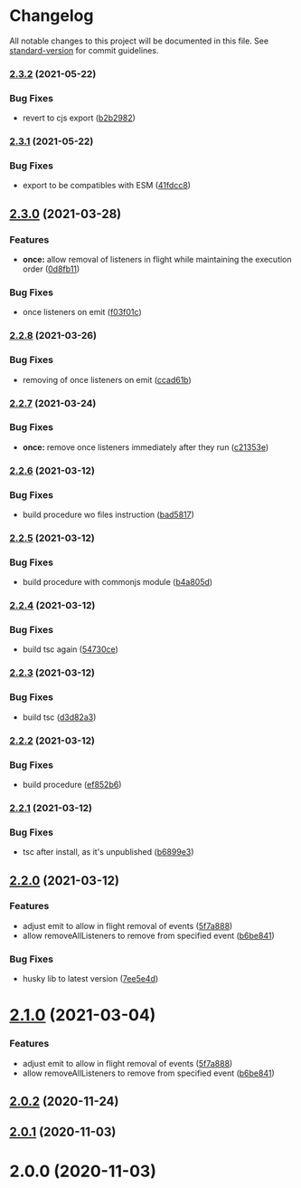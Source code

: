 # Changelog

All notable changes to this project will be documented in this file. See [standard-version](https://github.com/conventional-changelog/standard-version) for commit guidelines.

### [2.3.2](https://gitlab.rankingcoach.com/d.stefancu/await-event-emitter/compare/v2.3.1...v2.3.2) (2021-05-22)


### Bug Fixes

* revert to cjs export ([b2b2982](https://gitlab.rankingcoach.com/d.stefancu/await-event-emitter/commit/b2b2982f838d86c271d6298f867d1c1d9433cc22))

### [2.3.1](https://gitlab.rankingcoach.com/d.stefancu/await-event-emitter/compare/v2.3.0...v2.3.1) (2021-05-22)


### Bug Fixes

* export to be compatibles with ESM ([41fdcc8](https://gitlab.rankingcoach.com/d.stefancu/await-event-emitter/commit/41fdcc8964386d682226020ebd29648231c45502))

## [2.3.0](https://gitlab.rankingcoach.com/d.stefancu/await-event-emitter/compare/v2.2.8...v2.3.0) (2021-03-28)


### Features

* **once:** allow removal of listeners in flight while maintaining the execution order ([0d8fb11](https://gitlab.rankingcoach.com/d.stefancu/await-event-emitter/commit/0d8fb111026da9a08c429dd1e7921e737753e1e5))


### Bug Fixes

* once listeners on emit ([f03f01c](https://gitlab.rankingcoach.com/d.stefancu/await-event-emitter/commit/f03f01cbee14f28ce80c97dec21e5e7bccbaab7a))

### [2.2.8](https://gitlab.rankingcoach.com/d.stefancu/await-event-emitter/compare/v2.2.7...v2.2.8) (2021-03-26)


### Bug Fixes

* removing of once listeners on emit ([ccad61b](https://gitlab.rankingcoach.com/d.stefancu/await-event-emitter/commit/ccad61bc457fa58fc660fbe41bc7c0a0bb893684))

### [2.2.7](https://gitlab.rankingcoach.com/d.stefancu/await-event-emitter/compare/v2.2.6...v2.2.7) (2021-03-24)


### Bug Fixes

* **once:** remove once listeners immediately after they run ([c21353e](https://gitlab.rankingcoach.com/d.stefancu/await-event-emitter/commit/c21353ee062beb2a6187b403df9865a861bfd264))

### [2.2.6](https://gitlab.rankingcoach.com/d.stefancu/await-event-emitter/compare/v2.2.5...v2.2.6) (2021-03-12)


### Bug Fixes

* build procedure wo files instruction ([bad5817](https://gitlab.rankingcoach.com/d.stefancu/await-event-emitter/commit/bad5817247cb17b644d8fe35811920b2e12520ad))

### [2.2.5](https://gitlab.rankingcoach.com/d.stefancu/await-event-emitter/compare/v2.2.4...v2.2.5) (2021-03-12)


### Bug Fixes

* build procedure with commonjs module ([b4a805d](https://gitlab.rankingcoach.com/d.stefancu/await-event-emitter/commit/b4a805d4fb0bdd6ee4f5fdccf8a606f4a5823e53))

### [2.2.4](https://gitlab.rankingcoach.com/d.stefancu/await-event-emitter/compare/v2.2.3...v2.2.4) (2021-03-12)


### Bug Fixes

* build tsc again ([54730ce](https://gitlab.rankingcoach.com/d.stefancu/await-event-emitter/commit/54730ce6b803895bc40db53a8090ef1a7b59e810))

### [2.2.3](https://gitlab.rankingcoach.com/d.stefancu/await-event-emitter/compare/v2.2.2...v2.2.3) (2021-03-12)


### Bug Fixes

* build tsc ([d3d82a3](https://gitlab.rankingcoach.com/d.stefancu/await-event-emitter/commit/d3d82a39f875057ca6bd1373ac1ebd282050f396))

### [2.2.2](https://gitlab.rankingcoach.com/d.stefancu/await-event-emitter/compare/v2.2.1...v2.2.2) (2021-03-12)


### Bug Fixes

* build procedure ([ef852b6](https://gitlab.rankingcoach.com/d.stefancu/await-event-emitter/commit/ef852b6aaf16462f024b5e48c86573b4289f2547))

### [2.2.1](https://gitlab.rankingcoach.com/d.stefancu/await-event-emitter/compare/v2.2.0...v2.2.1) (2021-03-12)


### Bug Fixes

* tsc after install, as it's unpublished ([b6899e3](https://gitlab.rankingcoach.com/d.stefancu/await-event-emitter/commit/b6899e34f59d0acda3e529f60fab46dccd2d7f27))

## [2.2.0](https://gitlab.rankingcoach.com/d.stefancu/await-event-emitter/compare/v2.0.2...v2.2.0) (2021-03-12)


### Features

* adjust emit to allow in flight removal of events ([5f7a888](https://gitlab.rankingcoach.com/d.stefancu/await-event-emitter/commit/5f7a888c4a0ad199ca5654509886716ff224dd4a))
* allow removeAllListeners to remove from specified event ([b6be841](https://gitlab.rankingcoach.com/d.stefancu/await-event-emitter/commit/b6be84194eb11917c2cbb12c083d639a3b584a9e))


### Bug Fixes

* husky lib to latest version ([7ee5e4d](https://gitlab.rankingcoach.com/d.stefancu/await-event-emitter/commit/7ee5e4d0f36f1019b016ee5f98741f82bd3f3d9e))

# [2.1.0](https://github.com/imcuttle/node-await-event-emitter/compare/v2.0.2...v2.1.0) (2021-03-04)

### Features

- adjust emit to allow in flight removal of events ([5f7a888](https://github.com/imcuttle/node-await-event-emitter/commit/5f7a888c4a0ad199ca5654509886716ff224dd4a))
- allow removeAllListeners to remove from specified event ([b6be841](https://github.com/imcuttle/node-await-event-emitter/commit/b6be84194eb11917c2cbb12c083d639a3b584a9e))

## [2.0.2](https://github.com/imcuttle/node-await-event-emitter/compare/v2.0.1...v2.0.2) (2020-11-24)

## [2.0.1](https://github.com/imcuttle/node-await-event-emitter/compare/v2.0.0...v2.0.1) (2020-11-03)

# 2.0.0 (2020-11-03)
